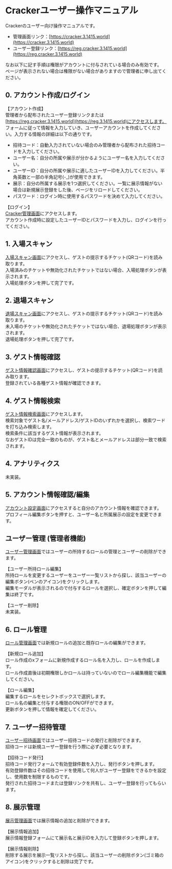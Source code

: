 # Crackerユーザー操作マニュアル
Crackerのユーザー向け操作マニュアルです。

- 管理画面リンク：[https://cracker.3.1415.world](https://cracker.3.1415.world)
- ユーザー登録リンク：[https://reg.cracker.3.1415.world](https://reg.cracker.3.1415.world)

なお以下に記す手順は権限がアカウントに付与されている場合のみ有効です。  
ページが表示されない場合は権限がない場合がありますので管理者に申し出てください。

## 0. アカウント作成/ログイン
【アカウント作成】  
管理者から配布されたユーザー登録リンクまたは[https://reg.cracker.3.1415.world](https://reg.3.1415.world)にアクセスします。  
フォームに従って情報を入力していき、ユーザーアカウントを作成してください。入力する情報の詳細は以下の通りです。
- 招待コード：自動入力されていない場合のみ管理者から配布された招待コードを入力してください。
- ユーザー名：自分の所属や展示が分かるようにユーザー名を入力してください。
- ユーザーID：自分の所属や展示に適したユーザーIDを入力してください。半角英数と一部の半角記号(-_)が使用できます。
- 展示：自分の所属する展示を1つ選択してください。一覧に展示情報がない場合は新規展示登録をした後、ページをリロードしてください。
- パスワード：ログイン時に使用するパスワードを決めて入力してください。
 
【ログイン】  
[Cracker管理画面](https://cracker.3.1415.world)にアクセスします。  
アカウント作成時に設定したユーザーIDとパスワードを入力し、ログインを行ってください。

## 1. 入場スキャン
[入場スキャン画面](https://cracker.3.1415.world/enter)にアクセスし、ゲストの提示するチケット(QRコード)を読み取ります。  
入場済みのチケットや無効化されたチケットではない場合、入場処理ボタンが表示されます。  
入場処理ボタンを押して完了です。

## 2. 退場スキャン
[退場スキャン画面](https://cracker.3.1415.world/exit)にアクセスし、ゲストの提示するチケット(QRコード)を読み取ります。  
未入場のチケットや無効化されたチケットではない場合、退場処理ボタンが表示されます。  
退場処理ボタンを押して完了です。

## 3. ゲスト情報確認
[ゲスト情報確認画面](https://cracker.3.1415.world/check)にアクセスし、ゲストの提示するチケット(QRコード)を読み取ります。  
登録されている各種ゲスト情報が確認できます。

## 4. ゲスト情報検索
[ゲスト情報検索画面](https://cracker.3.1415.world/search)にアクセスします。  
検索対象でゲスト名/メールアドレス/ゲストIDのいずれかを選択し、検索ワードを打ち込み検索します。  
検索条件に該当するゲスト情報が表示されます。  
なおゲストIDは完全一致のものが、ゲスト名とメールアドレスは部分一致で検索されます。

## 4. アナリティクス
未実装。

## 5. アカウント情報確認/編集
[アカウント設定画面](https://cracker.3.1415.world/settings/account)にアクセスすると自分のアカウント情報を確認できます。  
プロフィール編集ボタンを押すと、ユーザー名と所属展示の設定を変更できます。

## ユーザー管理 (管理者機能)
[ユーザー管理画面](https://cracker.3.1415.world/settings/users)ではユーザーの所持するロールの管理とユーザーの削除ができます。  

【ユーザー所持ロール編集】  
所持ロールを変更するユーザーをユーザー一覧リストから探し、該当ユーザーの編集ボタン(ペンのアイコン)をクリックします。  
編集モーダルが表示されるので付与するロールを選択し、確定ボタンを押して編集は終了です。  

【ユーザー削除】  
未実装。

## 6. ロール管理
[ロール管理画面](https://cracker.3.1415.world/settings/roles)では新規ロールの追加と既存ロールの編集ができます。  

【新規ロール追加】  
ロール作成のxフォームに新規作成するロール名を入力し、ロールを作成します。  
ロール作成直後は初期権限しかロールは持っていないのでロール編集機能で編集してください。  

【ロール編集】  
編集するロールをセレクトボックスで選択します。  
ロール名の編集と付与する権限のON/OFFができます。  
更新ボタンを押して情報を確定してください。

## 7. ユーザー招待管理
[ユーザー招待画面](https://cracker.3.1415.world/settings/invitations)ではユーザー招待コードの発行と削除ができます。  
招待コードは新規ユーザー登録を行う際に必ず必要となります。  

【招待コード発行】  
招待コード発行フォームで有効登録件数を入力し、発行ボタンを押します。  
有効登録件数はその招待コードを使用して何人がユーザー登録をできるかを設定し、使用数を制限するものです。  
発行された招待コードまたは登録リンクを共有し、ユーザー登録を行ってもらいます。

## 8. 展示管理
[展示管理画面](htpps://cracker.3.1415.world/settings/exhibits)では展示情報の追加と削除ができます。  

【展示情報追加】  
展示情報登録フォームにて展示名と展示IDを入力して登録ボタンを押します。

【展示情報削除】  
削除する展示を展示一覧リストから探し、該当ユーザーの削除ボタン(ゴミ箱のアイコン)をクリックすると削除は完了です。
